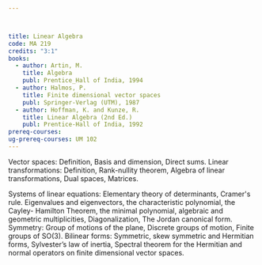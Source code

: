 ```yaml
---



title: Linear Algebra
code: MA 219
credits: "3:1"
books:
  - author: Artin, M.  
    title: Algebra
    publ: Prentice_Hall of India, 1994
  - author: Halmos, P.
    title: Finite dimensional vector spaces
    publ: Springer-Verlag (UTM), 1987
  - author: Hoffman, K. and Kunze, R.
    title: Linear Algebra (2nd Ed.)
    publ: Prentice-Hall of India, 1992
prereq-courses: 
ug-prereq-courses: UM 102
---
```




Vector spaces: Definition, Basis and dimension, Direct sums.
Linear transformations: Definition, Rank-nullity theorem, Algebra of linear
transformations, Dual spaces, Matrices.

Systems of linear equations: Elementary theory of determinants, Cramer's rule.
Eigenvalues and eigenvectors, the characteristic polynomial, the Cayley-
Hamilton Theorem, the minimal polynomial, algebraic and geometric
multiplicities, Diagonalization, The Jordan canonical form.
Symmetry: Group of motions of the plane, Discrete groups of motion, Finite
groups of SO(3).
Bilinear forms: Symmetric, skew symmetric and Hermitian forms, Sylvester’s law
of inertia, Spectral theorem for the Hermitian and normal operators on finite
dimensional vector spaces.
 

